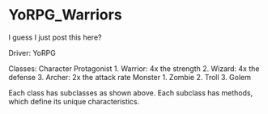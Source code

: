 # YoRPG_Warriors
I guess I just post this here?


Driver:
  YoRPG
  
Classes:
  Character
    Protagonist
    1. Warrior: 4x the strength
    2. Wizard: 4x the defense
    3. Archer: 2x the attack rate 
    Monster
    1. Zombie
    2. Troll
    3. Golem
    
Each class has subclasses as shown above. Each subclass has methods, which define its unique characteristics.

